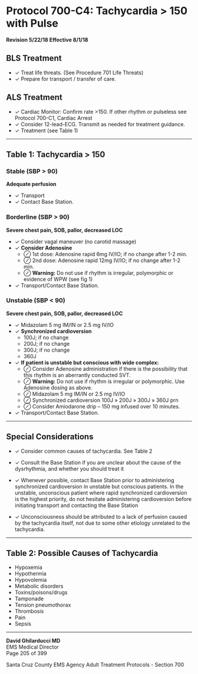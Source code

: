 # Protocol 700-C4: Tachycardia > 150 with Pulse

**Revision 5/22/18 Effective 8/1/18**

## BLS Treatment

- ✓ Treat life threats. (See Procedure 701 Life Threats)
- ✓ Prepare for transport / transfer of care.

## ALS Treatment

- ✓ Cardiac Monitor: Confirm rate >150. If other rhythm or pulseless see Protocol 700-C1, Cardiac Arrest
- ✓ Consider 12-lead-ECG. Transmit as needed for treatment guidance.
- ✓ Treatment (see Table 1)

---

## Table 1: Tachycardia > 150

### Stable (SBP > 90)
**Adequate perfusion**

- ✓ Transport
- ✓ Contact Base Station.

### Borderline (SBP > 90)
**Severe chest pain, SOB, pallor, decreased LOC**

- ✓ Consider vagal maneuver (no carotid massage)
- ✓ **Consider Adenosine**
  - ⊘ 1st dose: Adenosine rapid 6mg IV/IO; if no change after 1-2 min.
  - ⊘ 2nd dose: Adenosine rapid 12mg IV/IO; if no change after 1-2 min.
  - ⊘ **Warning:** Do not use if rhythm is irregular, polymorphic or evidence of WPW (see fig 1)
- ✓ Transport/Contact Base Station.

### Unstable (SBP < 90)
**Severe chest pain, SOB, pallor, decreased LOC**

- ✓ Midazolam 5 mg IM/IN or 2.5 mg IV/IO
- ✓ **Synchronized cardioversion**
  - 100J; if no change
  - 200J; if no change
  - 300J; if no change
  - 360J
- ✓ **If patient is unstable but conscious with wide complex:**
  - ⊘ Consider Adenosine administration if there is the possibility that this rhythm is an aberrantly conducted SVT.
  - ⊘ **Warning:** Do not use if rhythm is irregular or polymorphic. Use Adenosine dosing as above.
  - ⊘ Midazolam 5 mg IM/IN or 2.5 mg IV/IO
  - ⊘ Synchronized cardioversion 100J » 200J » 300J » 360J prn
  - ⊘ Consider Amiodarone drip – 150 mg infused over 10 minutes.
- ✓ Transport/Contact Base Station.

---

## Special Considerations

- ✓ Consider common causes of tachycardia. See Table 2

- ✓ Consult the Base Station if you are unclear about the cause of the dysrhythmia, and whether you should treat it

- ✓ Whenever possible, contact Base Station prior to administering synchronized cardioversion in unstable but conscious patients. In the unstable, unconscious patient where rapid synchronized cardioversion is the highest priority, do not hesitate administering cardioversion before initiating transport and contacting the Base Station

- ✓ Unconsciousness should be attributed to a lack of perfusion caused by the tachycardia itself, not due to some other etiology unrelated to the tachycardia.

---

## Table 2: Possible Causes of Tachycardia

- Hypoxemia
- Hypothermia
- Hypovolemia
- Metabolic disorders
- Toxins/poisons/drugs
- Tamponade
- Tension pneumothorax
- Thrombosis
- Pain
- Sepsis

---

**David Ghilarducci MD**  
EMS Medical Director  
Page 205 of 399

Santa Cruz County EMS Agency Adult Treatment Protocols - Section 700


